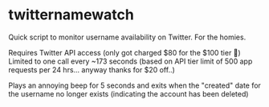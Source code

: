# twitternamewatch
Quick script to monitor username availability on Twitter. For the homies.

Requires Twitter API access (only got charged $80 for the $100 tier 💸)
Limited to one call every ~173 seconds (based on API tier limit of 500 app requests per 24 hrs... anyway thanks for $20 off..)

Plays an annoying beep for 5 seconds and exits when the "created" date for the username no longer exists (indicating the account has been deleted)
